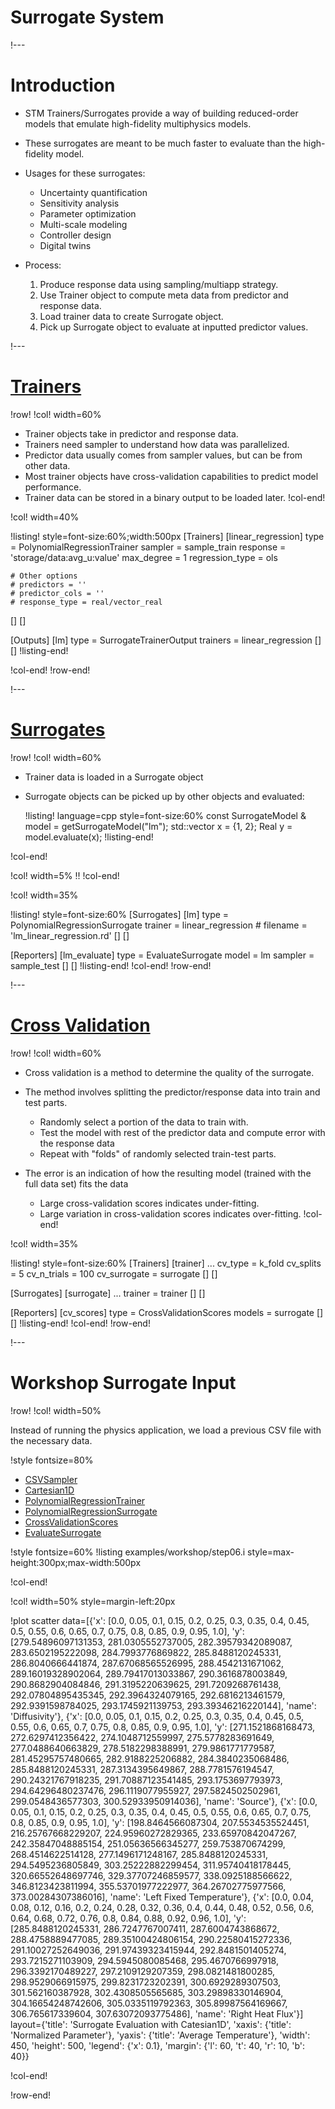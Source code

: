 # Surrogate System

!---

# Introduction

- STM Trainers/Surrogates provide a way of building reduced-order models that emulate high-fidelity multiphysics models.
- These surrogates are meant to be much faster to evaluate than the high-fidelity model.
- Usages for these surrogates:

  - Uncertainty quantification
  - Sensitivity analysis
  - Parameter optimization
  - Multi-scale modeling
  - Controller design
  - Digital twins

- Process:

  1. Produce response data using sampling/multiapp strategy.
  1. Use Trainer object to compute meta data from predictor and response data.
  1. Load trainer data to create Surrogate object.
  1. Pick up Surrogate object to evaluate at inputted predictor values.

!---

# [Trainers](Trainers/index.md)

!row!
!col! width=60%
- Trainer objects take in predictor and response data.
- Trainers need sampler to understand how data was parallelized.
- Predictor data usually comes from sampler values, but can be from other data.
- Most trainer objects have cross-validation capabilities to predict model performance.
- Trainer data can be stored in a binary output to be loaded later.
!col-end!

!col! width=40%

!listing! style=font-size:60%;width:500px
[Trainers]
  [linear_regression]
    type = PolynomialRegressionTrainer
    sampler = sample_train
    response = 'storage/data:avg_u:value'
    max_degree = 1
    regression_type = ols

    # Other options
    # predictors = ''
    # predictor_cols = ''
    # response_type = real/vector_real
  []
[]

[Outputs]
  [lm]
    type = SurrogateTrainerOutput
    trainers = linear_regression
  []
[]
!listing-end!

!col-end!
!row-end!

!---

# [Surrogates](Surrogates/index.md)

!row!
!col! width=60%
- Trainer data is loaded in a Surrogate object
- Surrogate objects can be picked up by other objects and evaluated:

  !listing! language=cpp style=font-size:60%
  const SurrogateModel & model = getSurrogateModel("lm");
  std::vector<Real> x = {1, 2};
  Real y = model.evaluate(x);
  !listing-end!

!col-end!

!col! width=5%
!!
!col-end!

!col! width=35%

!listing! style=font-size:60%
[Surrogates]
  [lm]
    type = PolynomialRegressionSurrogate
    trainer = linear_regression
    # filename = 'lm_linear_regression.rd'
  []
[]

[Reporters]
  [lm_evaluate]
    type = EvaluateSurrogate
    model = lm
    sampler = sample_test
  []
[]
!listing-end!
!col-end!
!row-end!

!---

# [Cross Validation](examples/cross_validation.md)

!row!
!col! width=60%
- Cross validation is a method to determine the quality of the surrogate.
- The method involves splitting the predictor/response data into train and test parts.

  - Randomly select a portion of the data to train with.
  - Test the model with rest of the predictor data and compute error with the response data
  - Repeat with "folds" of randomly selected train-test parts.

- The error is an indication of how the resulting model (trained with the full data set) fits the data

  - Large cross-validation scores indicates under-fitting.
  - Large variation in cross-validation scores indicates over-fitting.
!col-end!

!col! width=35%

!listing! style=font-size:60%
[Trainers]
  [trainer]
    ...
    cv_type = k_fold
    cv_splits = 5
    cv_n_trials = 100
    cv_surrogate = surrogate
  []
[]

[Surrogates]
  [surrogate]
    ...
    trainer = trainer
  []
[]

[Reporters]
  [cv_scores]
    type = CrossValidationScores
    models = surrogate
  []
[]
!listing-end!
!col-end!
!row-end!

!---

# Workshop Surrogate Input

!row!
!col! width=50%

Instead of running the physics application, we load a previous CSV file with the necessary data.

!style fontsize=80%
- [CSVSampler](CSVSampler.md)
- [Cartesian1D](Cartesian1DSampler.md)
- [PolynomialRegressionTrainer](PolynomialRegressionTrainer.md)
- [PolynomialRegressionSurrogate](PolynomialRegressionSurrogate.md)
- [CrossValidationScores](CrossValidationScores.md)
- [EvaluateSurrogate](EvaluateSurrogate.md)

!style fontsize=60%
!listing examples/workshop/step06.i
         style=max-height:300px;max-width:500px

!col-end!

!col! width=50% style=margin-left:20px

!plot scatter data=[{'x': [0.0, 0.05, 0.1, 0.15, 0.2, 0.25, 0.3, 0.35, 0.4, 0.45, 0.5, 0.55, 0.6, 0.65, 0.7, 0.75, 0.8, 0.85, 0.9, 0.95, 1.0],
                     'y': [279.54896097131353, 281.0305552737005, 282.39579342089087, 283.6502195222098, 284.7993776869822, 285.8488120245331, 286.8040666441874, 287.67068565526995, 288.4542131671062, 289.16019328902064, 289.79417013033867, 290.3616878003849, 290.8682904084846, 291.3195220639625, 291.7209268761438, 292.07804895435345, 292.3964324079165, 292.6816213461579, 292.9391598784025, 293.1745921139753, 293.39346216220144],
                     'name': 'Diffusivity'},
                    {'x': [0.0, 0.05, 0.1, 0.15, 0.2, 0.25, 0.3, 0.35, 0.4, 0.45, 0.5, 0.55, 0.6, 0.65, 0.7, 0.75, 0.8, 0.85, 0.9, 0.95, 1.0],
                     'y': [271.1521868168473, 272.6297412356422, 274.1048712559997, 275.5778283691649, 277.0488640663829, 278.5182298388991, 279.9861771779587, 281.45295757480665, 282.9188225206882, 284.3840235068486, 285.8488120245331, 287.3134395649867, 288.7781576194547, 290.24321767918235, 291.70887123541485, 293.1753697793973, 294.64296480237476, 296.1119077955927, 297.5824502502961, 299.0548436577303, 300.52933950914036],
                     'name': 'Source'},
                    {'x': [0.0, 0.05, 0.1, 0.15, 0.2, 0.25, 0.3, 0.35, 0.4, 0.45, 0.5, 0.55, 0.6, 0.65, 0.7, 0.75, 0.8, 0.85, 0.9, 0.95, 1.0],
                     'y': [198.8464566087304, 207.5534535524451, 216.25767668229207, 224.95960272829365, 233.65970842047267, 242.35847048885154, 251.05636566345277, 259.753870674299, 268.4514622514128, 277.1496171248167, 285.8488120245331, 294.5495236805849, 303.25222882299454, 311.95740418178445, 320.66552648697746, 329.37707246859577, 338.0925188566622, 346.8123423811994, 355.53701977222977, 364.26702775977566, 373.00284307386016],
                     'name': 'Left Fixed Temperature'},
                    {'x': [0.0, 0.04, 0.08, 0.12, 0.16, 0.2, 0.24, 0.28, 0.32, 0.36, 0.4, 0.44, 0.48, 0.52, 0.56, 0.6, 0.64, 0.68, 0.72, 0.76, 0.8, 0.84, 0.88, 0.92, 0.96, 1.0],
                     'y': [285.8488120245331, 286.7247767007411, 287.6004743868672, 288.4758889477085, 289.35100424806154, 290.22580415272336, 291.10027252649036, 291.97439323415944, 292.8481501405274, 293.7215271103909, 294.5945080085468, 295.4670766997918, 296.3392170489227, 297.2109129207359, 298.0821481800285, 298.9529066915975, 299.8231723202391, 300.6929289307503, 301.562160387928, 302.4308505565685, 303.29898330146904, 304.16654248742606, 305.0335119792363, 305.89987564169667, 306.765617339604, 307.63072093775486],
                     'name': 'Right Heat Flux'}]
              layout={'title': 'Surrogate Evaluation with Catesian1D',
                      'xaxis': {'title': 'Normalized Parameter'},
                      'yaxis': {'title': 'Average Temperature'},
                      'width': 450, 'height': 500,
                      'legend': {'x': 0.1},
                      'margin': {'l': 60, 't': 40, 'r': 10, 'b': 40}}

!col-end!

!row-end!
